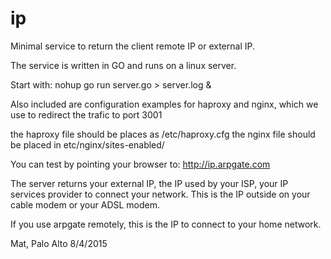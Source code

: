 # ip

Minimal service to return the client remote IP or external IP.

The service is written in GO and runs on a linux server.

Start with:  nohup go run server.go > server.log &

Also included are configuration examples for haproxy and nginx,
which we use to redirect the trafic to port 3001

the haproxy file should be places as /etc/haproxy.cfg
the nginx file should be placed in etc/nginx/sites-enabled/


You can test by pointing your browser to: http://ip.arpgate.com

The server returns your external IP, the IP used by your ISP, your IP services provider
to connect your network. This is the IP outside on your cable modem or your ADSL modem.

If you use arpgate remotely, this is the IP to connect to your home network.



Mat, Palo Alto 8/4/2015




